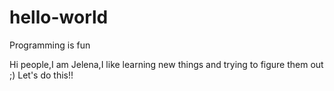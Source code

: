 # hello-world
Programming is fun

Hi people,I am Jelena,I like learning new things and trying to figure them out ;)
Let's do this!!
